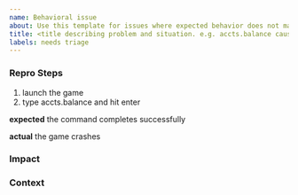 ```yaml
---
name: Behavioral issue
about: Use this template for issues where expected behavior does not match actual behavior, for example, a bug. Since this type of issue implicitly specifies a fix, it should be used for situations where there is existing agreement in the correct behavior. Use a general issue otherwise.
title: <title describing problem and situation. e.g. accts.balance causes game to crash>
labels: needs triage
---
```


### Repro Steps

<!-- Provide steps to reproduce the issue that you are experiencing or seeing. Expected should describe the behavior you were expecting to observe. e.g. -->

1. launch the game
1. type accts.balance and hit enter

**expected** the command completes successfully

**actual** the game crashes

### Impact

<!-- Additional information describing why the actual behavior is a problem. delete section if not needed -->

### Context

<!-- Additional context about possible fixes. delete section if not needed -->

